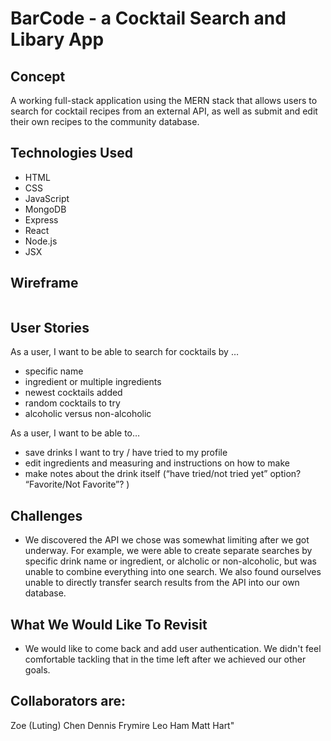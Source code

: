 # BarCode - a Cocktail Search and Libary App

## Concept

A working full-stack application using the MERN stack that allows users to search for cocktail recipes from an external API, as well as submit and edit their own recipes to the community database.

## Technologies Used

- HTML
- CSS
- JavaScript
- MongoDB
- Express
- React
- Node.js
- JSX

## Wireframe

<img src="https://github.com/dfrymire79/project-3-cocktail-app/blob/dev/public/wireframe-project-3.png?raw=true" alt text="wire frame">

## User Stories

As a user, I want to be able to search for cocktails by …

- specific name
- ingredient or multiple ingredients
- newest cocktails added
- random cocktails to try
- alcoholic versus non-alcoholic

As a user, I want to be able to…

- save drinks I want to try / have tried to my profile
- edit ingredients and measuring and instructions on how to make
- make notes about the drink itself (“have tried/not tried yet” option? “Favorite/Not Favorite”? )

## Challenges

- We discovered the API we chose was somewhat limiting after we got underway. For example, we were able to create separate searches by specific drink name or ingredient, or alcholic or non-alcoholic, but was unable to combine everything into one search. We also found ourselves unable to directly transfer search results from the API into our own database.

## What We Would Like To Revisit

- We would like to come back and add user authentication. We didn't feel comfortable tackling that in the time left after we achieved our other goals. 



## Collaborators are:

Zoe (Luting) Chen
Dennis Frymire
Leo Ham
Matt Hart"
